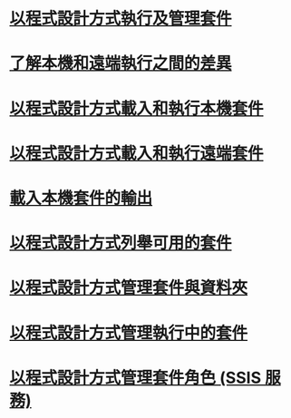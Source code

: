 # [以程式設計方式執行及管理套件](running-and-managing-packages-programmatically.md)
# [了解本機和遠端執行之間的差異](understanding-the-differences-between-local-and-remote-execution.md)
# [以程式設計方式載入和執行本機套件](loading-and-running-a-local-package-programmatically.md)
# [以程式設計方式載入和執行遠端套件](loading-and-running-a-remote-package-programmatically.md)
# [載入本機套件的輸出](loading-the-output-of-a-local-package.md)
# [以程式設計方式列舉可用的套件](enumerating-available-packages-programmatically.md)
# [以程式設計方式管理套件與資料夾](managing-packages-and-folders-programmatically.md)
# [以程式設計方式管理執行中的套件](managing-running-packages-programmatically.md)
# [以程式設計方式管理套件角色 (SSIS 服務)](managing-package-roles-programmatically-ssis-service.md)
